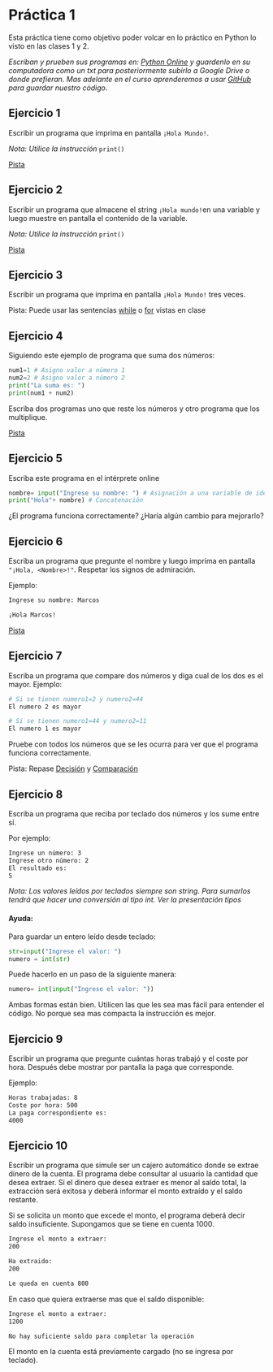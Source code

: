 # Práctica 1

Esta práctica tiene como objetivo poder volcar en lo práctico en Python lo visto en las clases 1 y 2.

_Escriban y prueben sus programas en: [Python Online](https://www.online-python.com/) y guardenlo en su computadora como un txt para posteriormente subirlo a Google Drive o donde prefieran. Mas adelante en el curso aprenderemos a usar [GitHub](https://github.com/) para guardar nuestro código._

## Ejercicio 1
Escribir un programa que imprima en pantalla `¡Hola Mundo!`.

_Nota: Utilice la instrucción_ `print()`

[Pista](https://kity-linuxero.github.io/prog_CFP410/clase2.html#/4)

## Ejercicio 2
Escribir un programa que almacene el string `¡Hola mundo!`en una variable y luego muestre en pantalla el contenido de la variable.

_Nota: Utilice la instrucción_ `print()`

[Pista](https://kity-linuxero.github.io/prog_CFP410/clase2.html#/4)

## Ejercicio 3
Escribir un programa que imprima en pantalla `¡Hola Mundo!` tres veces.

Pista: Puede usar las sentencias [while](https://kity-linuxero.github.io/prog_CFP410/clase1.html#/6/13) o [for](https://kity-linuxero.github.io/prog_CFP410/clase1.html#/6/14) vistas en clase

## Ejercicio 4
Siguiendo este ejemplo de programa que suma dos números:
```python
num1=1 # Asigno valor a número 1
num2=2 # Asigno valor a número 2
print("La suma es: ")
print(num1 + num2)
```
Escriba dos programas uno que reste los números y otro programa que los multiplique.

[Pista]("https://kity-linuxero.github.io/prog_CFP410/clase2.html#/3/7")


## Ejercicio 5
Escriba este programa en el intérprete online

```python
nombre= input("Ingrese su nombre: ") # Asignación a una variable de identificador "nombre"
print("Hola"+ nombre) # Concatenación
```
¿El programa funciona correctamente? ¿Haría algún cambio para mejorarlo?

## Ejercicio 6

Escriba un programa que pregunte el nombre y luego imprima en pantalla `"¡Hola, <Nombre>!"`. Respetar los signos de admiración.

Ejemplo:
```bash
Ingrese su nombre: Marcos

¡Hola Marcos!
```

[Pista](https://kity-linuxero.github.io/prog_CFP410/clase1.html#/5/2)


## Ejercicio 7
Escriba un programa que compare dos números y diga cual de los dos es el mayor. Ejemplo:
```bash
# Si se tienen numero1=2 y numero2=44
El numero 2 es mayor
```

```bash
# Si se tienen numero1=44 y numero2=11
El numero 1 es mayor
```

Pruebe con todos los números que se les ocurra para ver que el programa funciona correctamente.

Pista: Repase [Decisión](https://kity-linuxero.github.io/prog_CFP410/clase1.html#/6/7/1) y [Comparación]("https://kity-linuxero.github.io/prog_CFP410/clase2.html#/3/13")

## Ejercicio 8
Escriba un programa que reciba por teclado dos números y los sume entre sí.

Por ejemplo:
```bash
Ingrese un número: 3
Ingrese otro número: 2
El resultado es:
5
```

_Nota: Los valores leídos por teclados siempre son string. Para sumarlos tendrá que hacer una conversión al tipo int. Ver la presentación tipos_

#### Ayuda:
Para guardar un entero leído desde teclado:
```python
str=input("Ingrese el valor: ")
numero = int(str)
```
Puede hacerlo en un paso de la siguiente manera:
```python
numero= int(input("Ingrese el valor: "))
```

Ambas formas están bien. Utilicen las que les sea mas fácil para entender el código. No porque sea mas compacta la instrucción es mejor.

## Ejercicio 9

Escribir un programa que pregunte cuántas horas trabajó y el coste por hora. Después debe mostrar por pantalla la paga que corresponde.

Ejemplo:
```bash
Horas trabajadas: 8
Coste por hora: 500
La paga correspondiente es:
4000
```

## Ejercicio 10
Escribir un programa que simule ser un cajero automático donde se extrae dinero de la cuenta. El programa debe consultar al usuario la cantidad que desea extraer. Si el dinero que desea extraer es menor al saldo total, la extracción será exitosa y deberá informar el monto extraído y el saldo restante.

Si se solicita un monto que excede el monto, el programa deberá decir saldo insuficiente.
Supongamos que se tiene en cuenta 1000.

```bash
Ingrese el monto a extraer:
200

Ha extraido:
200

Le queda en cuenta 800
```

En caso que quiera extraerse mas que el saldo disponible:
```bash
Ingrese el monto a extraer:
1200

No hay suficiente saldo para completar la operación
```

El monto en la cuenta está previamente cargado (no se ingresa por teclado).